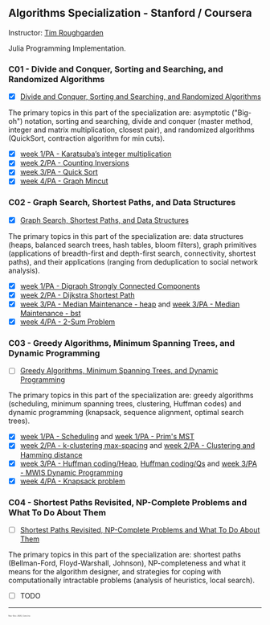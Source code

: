 ## Algorithms Specialization - Stanford / Coursera
Instructor: [Tim Roughgarden](https://www.coursera.org/instructor/~768)  

Julia Programming Implementation.

### C01 - Divide and Conquer, Sorting and Searching, and Randomized Algorithms
 - [X] [Divide and Conquer, Sorting and Searching, and Randomized Algorithms](https://www.coursera.org/learn/algorithms-divide-conquer)

The primary topics in this part of the specialization are: asymptotic ("Big-oh") notation, sorting and searching, divide and conquer (master method, integer and matrix multiplication, closest pair), and randomized algorithms (QuickSort, contraction algorithm for min cuts).

 - [X] [week 1/PA - Karatsuba’s integer multiplication](https://github.com/pascal-p/julia-exercism/blob/master/Algo/01-karatsuba-int-mult/)  
 - [X] [week 2/PA - Counting Inversions](https://github.com/pascal-p/julia-exercism/blob/master/Algo/02-counting-inversions/)  
 - [X] [week 3/PA - Quick Sort](https://github.com/pascal-p/julia-exercism/blob/master/Algo/03-quick-sort/)  
 - [X] [week 4/PA - Graph Mincut](https://github.com/pascal-p/julia-exercism/blob/master/Algo/05-graph-mincut/)  

### C02 - Graph Search, Shortest Paths, and Data Structures
 - [X] [Graph Search, Shortest Paths, and Data Structures](https://www.coursera.org/learn/algorithms-graphs-data-structures)

The primary topics in this part of the specialization are: data structures (heaps, balanced search trees, hash tables, bloom filters), graph primitives (applications of breadth-first and depth-first search, connectivity, shortest paths), and their applications (ranging from deduplication to social network analysis).
    
 - [X] [week 1/PA - Digraph Strongly Connected Components](https://github.com/pascal-p/julia-exercism/blob/master/Algo/06-digraph-scc/)
 - [X] [week 2/PA - Dijkstra Shortest Path](https://github.com/pascal-p/julia-exercism/blob/master/Algo/07-dijkstra-sp/)
 - [X] [week 3/PA - Median Maintenance - heap](https://github.com/pascal-p/julia-exercism/tree/master/Algo/08-median-maintenance-heap) and [week 3/PA - Median Maintenance - bst](https://github.com/pascal-p/julia-exercism/tree/master/Algo/10-median-maintenance-bst)
 - [X] [week 4/PA - 2-Sum Problem](https://github.com/pascal-p/julia-exercism/tree/master/Algo/12-2-sum/)

### C03 - Greedy Algorithms, Minimum Spanning Trees, and Dynamic Programming
 - [ ] [Greedy Algorithms, Minimum Spanning Trees, and Dynamic Programming](https://www.coursera.org/learn/algorithms-greedy)

The primary topics in this part of the specialization are: greedy algorithms (scheduling, minimum spanning trees, clustering, Huffman codes) and dynamic programming (knapsack, sequence alignment, optimal search trees).

  - [X] [week 1/PA - Scheduling](https://github.com/pascal-p/julia-exercism/blob/master/Algo/13-1-greedy-alg_scheduling/) and [week 1/PA - Prim's MST](https://github.com/pascal-p/julia-exercism/blob/master/Algo/13-2-greedy-prim_mst/)
  - [X] [week 2/PA - k-clustering max-spacing](https://github.com/pascal-p/julia-exercism/tree/master/Algo/14-3-greedy-single-link-clustering/) and [week 2/PA - Clustering and Hamming distance](https://github.com/pascal-p/julia-exercism/blob/master/Algo/14-4-greedy-clustering/)
  - [X] [week 3/PA - Huffman coding/Heap](https://github.com/pascal-p/julia-exercism/tree/master/Algo/15-1-greedy-huffman-coding), [Huffman coding/Qs](https://github.com/pascal-p/julia-exercism/tree/master/Algo/15-1-greedy-huffman-coding) and [week 3/PA - MWIS Dynamic Programming](https://github.com/pascal-p/julia-exercism/tree/master/Algo/15-2-dp-max-weight)
  - [X] [week 4/PA - Knapsack problem](https://github.com/pascal-p/julia-exercism/tree/master/Algo/16-dp-knapsack)

### C04 - Shortest Paths Revisited, NP-Complete Problems and What To Do About Them
 - [ ] [Shortest Paths Revisited, NP-Complete Problems and What To Do About Them](https://www.coursera.org/learn/algorithms-npcomplete)

The primary topics in this part of the specialization are: shortest paths (Bellman-Ford, Floyd-Warshall, Johnson), NP-completeness and what it means for the algorithm designer, and strategies for coping with computationally intractable problems (analysis of heuristics, local search).

  - [ ] TODO


<hr />
<p style="font-size:0.25em">Nov.-Dec. 2020, Corto Inc</p>
